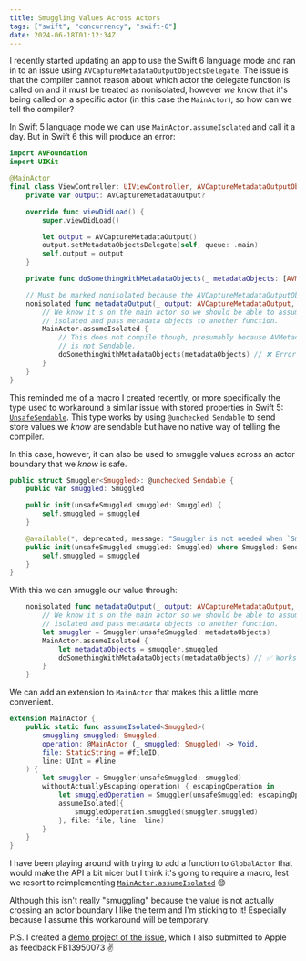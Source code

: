 ```yaml
---
title: Smuggling Values Across Actors
tags: ["swift", "concurrency", "swift-6"]
date: 2024-06-18T01:12:34Z
---
```


I recently started updating an app to use the Swift 6 language mode and ran in to an issue using `AVCaptureMetadataOutputObjectsDelegate`. The issue is that the compiler cannot reason about which actor the delegate function is called on and it must be treated as nonisolated, however _we_ know that it's being called on a specific actor (in this case the `MainActor`), so how can we tell the compiler?

In Swift 5 language mode we can use `MainActor.assumeIsolated` and call it a day. But in Swift 6 this will produce an error:

```swift
import AVFoundation
import UIKit

@MainActor
final class ViewController: UIViewController, AVCaptureMetadataOutputObjectsDelegate {
    private var output: AVCaptureMetadataOutput?

    override func viewDidLoad() {
        super.viewDidLoad()

        let output = AVCaptureMetadataOutput()
        output.setMetadataObjectsDelegate(self, queue: .main)
        self.output = output
    }

    private func doSomethingWithMetadataObjects(_ metadataObjects: [AVMetadataObject]) {}

    // Must be marked nonisolated because the AVCaptureMetadataOutputObjectsDelegate protocol cannot declare the actor on which the function will be called.
    nonisolated func metadataOutput(_ output: AVCaptureMetadataOutput, didOutput metadataObjects: [AVMetadataObject], from connection: AVCaptureConnection) {
        // We know it's on the main actor so we should be able to assume
        // isolated and pass metadata objects to another function.
        MainActor.assumeIsolated {
            // This does not compile though, presumably because AVMetadataObject
            // is not Sendable.
            doSomethingWithMetadataObjects(metadataObjects) // ❌ Error: Sending 'metadataObjects' risks causing data races
        }
    }
}
```

This reminded me of a macro I created recently, or more specifically the type used to workaround a similar issue with stored properties in Swift 5: [`UnsafeSendable`](https://github.com/JosephDuffy/UnsafeSendable/blob/main/Sources/UnsafeSendable/UnsafeSendable.swift). This type works by using `@unchecked Sendable` to send store values we _know_ are sendable but have no native way of telling the compiler.

In this case, however, it can also be used to smuggle values across an actor boundary that we _know_ is safe.

```swift
public struct Smuggler<Smuggled>: @unchecked Sendable {
    public var smuggled: Smuggled

    public init(unsafeSmuggled smuggled: Smuggled) {
        self.smuggled = smuggled
    }

    @available(*, deprecated, message: "Smuggler is not needed when `Smuggled` is Sendable")
    public init(unsafeSmuggled smuggled: Smuggled) where Smuggled: Sendable {
        self.smuggled = smuggled
    }
}
```

With this we can smuggle our value through:

```swift
    nonisolated func metadataOutput(_ output: AVCaptureMetadataOutput, didOutput metadataObjects: [AVMetadataObject], from connection: AVCaptureConnection) {
        // We know it's on the main actor so we should be able to assume
        // isolated and pass metadata objects to another function.
        let smuggler = Smuggler(unsafeSmuggled: metadataObjects)
        MainActor.assumeIsolated {
            let metadataObjects = smuggler.smuggled
            doSomethingWithMetadataObjects(metadataObjects) // ✅ Works
        }
    }
```

We can add an extension to `MainActor` that makes this a little more convenient.

```swift
extension MainActor {
    public static func assumeIsolated<Smuggled>(
        smuggling smuggled: Smuggled,
        operation: @MainActor (_ smuggled: Smuggled) -> Void,
        file: StaticString = #fileID,
        line: UInt = #line
    ) {
        let smuggler = Smuggler(unsafeSmuggled: smuggled)
        withoutActuallyEscaping(operation) { escapingOperation in
            let smuggledOperation = Smuggler(unsafeSmuggled: escapingOperation)
            assumeIsolated({
                smuggledOperation.smuggled(smuggler.smuggled)
            }, file: file, line: line)
        }
    }
}
```

I have been playing around with trying to add a function to `GlobalActor` that would make the API a bit nicer but I think it's going to require a macro, lest we resort to reimplementing [`MainActor.assumeIsolated`](https://github.com/apple/swift/blob/main/stdlib/public/Concurrency/MainActor.swift#L142) 😊

Although this isn't really "smuggling" because the value is not actually crossing an actor boundary I like the term and I'm sticking to it! Especially because I assume this workaround will be temporary.

P.S. I created a [demo project of the issue](https://github.com/JosephDuffy/AVCaptureMetadataOutputObjectsDelegateConcurrency), which I also submitted to Apple as feedback FB13950073 ✌️
